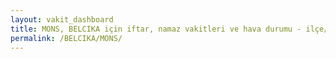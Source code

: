 ```yaml
---
layout: vakit_dashboard
title: MONS, BELCIKA için iftar, namaz vakitleri ve hava durumu - ilçe/eyalet seç
permalink: /BELCIKA/MONS/
---
```


<script type="text/javascript">
  var GLOBAL_COUNTRY = 'BELCIKA';
  var GLOBAL_CITY = 'MONS';
  var GLOBAL_STATE = '';
  var lat = 72;
  var lon = 21;
</script>

